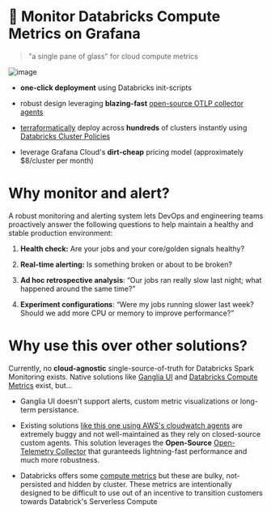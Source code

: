 # 🔎 Monitor Databricks Compute Metrics on Grafana

> "a single pane of glass" for cloud compute metrics

![image](https://github.com/user-attachments/assets/61801050-4955-4f3b-b106-eb3e3e9de89f)
  
- **one-click deployment** using Databricks init-scripts 

- robust design leveraging **blazing-fast** [open-source OTLP collector agents](https://github.com/open-telemetry/opentelemetry-collector)

- [terraformatically](https://docs.databricks.com/en/dev-tools/terraform/index.html) deploy across **hundreds** of clusters instantly using [Databricks Cluster Policies](https://docs.databricks.com/en/init-scripts/index.html) 

- leverage Grafana Cloud's **dirt-cheap** pricing model (approximately $8/cluster per month) 
  
# Why monitor and alert?

A robust monitoring and alerting system lets DevOps and engineering teams proactively answer the following questions to help maintain a healthy and stable production environment:

1) **Health check:** Are your jobs and your core/golden signals healthy?

2) **Real-time alerting:** Is something broken or about to be broken?

3) **Ad hoc retrospective analysis**: “Our jobs ran really slow last night; what happened around the same time?”

4) **Experiment configurations**: “Were my jobs running slower last week? Should we add more CPU or memory to improve performance?”

# Why use this over other solutions? 

Currently, no **cloud-agnostic** single-source-of-truth for Databricks Spark Monitoring exists. Native solutions like [Ganglia UI](https://medium.com/quintoandar-tech-blog/ganglia-on-spark-cluster-optimization-at-its-best-e5c9dc29253b) and [Databricks Compute Metrics](https://docs.databricks.com/en/compute/cluster-metrics.html) exist, but...

- Ganglia UI doesn't support alerts, custom metric visualizations or long-term persistance.

- Existing solutions [like this one using AWS's cloudwatch agents](https://aws.amazon.com/blogs/mt/how-to-monitor-databricks-with-amazon-cloudwatch/) are extremely buggy and not well-maintained as they rely on closed-source custom agents. This solution leverages the **Open-Source** [Open-Telemetry Collector](https://github.com/open-telemetry/opentelemetry-collector-contrib) that guranteeds lightning-fast performance and much more robustness.

- Databricks offers some [compute metrics](https://docs.databricks.com/en/compute/cluster-metrics.html) but these are bulky, not-persisted and hidden by cluster. These metrics are intentionally designed to be difficult to use out of an incentive to transition customers towards Databrick's Serverless Compute
